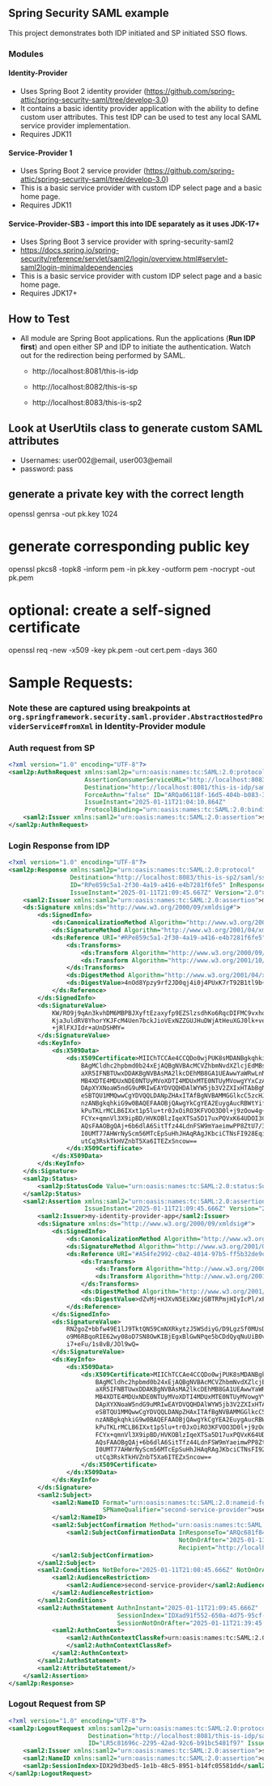 ## Spring Security SAML example

This project demonstrates both IDP initiated and SP initiated SSO flows.

### Modules 

#### Identity-Provider
- Uses Spring Boot 2 identity provider (https://github.com/spring-attic/spring-security-saml/tree/develop-3.0)
- It contains a basic identity provider application with the ability to define custom user attributes. This test IDP can
  be used to test any local SAML service provider implementation.
- Requires JDK11

#### Service-Provider 1
- Uses Spring Boot 2 service provider (https://github.com/spring-attic/spring-security-saml/tree/develop-3.0)
- This is a basic service provider with custom IDP select page and a basic home page.
- Requires JDK11

#### Service-Provider-SB3 - import this into IDE separately as it uses JDK-17+
- Uses Spring Boot 3 service provider with spring-security-saml2 
-  https://docs.spring.io/spring-security/reference/servlet/saml2/login/overview.html#servlet-saml2login-minimaldependencies
- This is a basic service provider with custom IDP select page and a basic home page.
- Requires JDK17+

## How to Test

- All module are Spring Boot applications. Run the applications (**Run IDP first**) and open either SP and IDP to initiate the
  authentication. Watch out for the redirection being performed by SAML.

    - http://localhost:8081/this-is-idp

    - http://localhost:8082/this-is-sp

    - http://localhost:8083/this-is-sp2
 
## Look at UserUtils class to generate custom SAML attributes

- Usernames: user002@email, user003@email
- password: pass

## generate a private key with the correct length

openssl genrsa -out pk.key 1024

# generate corresponding public key

openssl pkcs8 -topk8 -inform pem -in pk.key -outform pem -nocrypt -out pk.pem

# optional: create a self-signed certificate

openssl req -new -x509 -key pk.pem -out cert.pem -days 360


# Sample Requests:

### Note these are captured using breakpoints at `org.springframework.security.saml.provider.AbstractHostedProviderService#fromXml` in Identity-Provider module

### Auth request from SP

```xml
<?xml version="1.0" encoding="UTF-8"?>
<saml2p:AuthnRequest xmlns:saml2p="urn:oasis:names:tc:SAML:2.0:protocol"
                     AssertionConsumerServiceURL="http://localhost:8083/this-is-sp2/saml/sso/second-service-provider"
                     Destination="http://localhost:8081/this-is-idp/saml/idp/SSO/alias/my-identity-provider-app"
                     ForceAuthn="false" ID="ARQa06118f-16d5-404b-b083-3aca21c29988" IsPassive="false"
                     IssueInstant="2025-01-11T21:04:10.864Z"
                     ProtocolBinding="urn:oasis:names:tc:SAML:2.0:bindings:HTTP-POST" Version="2.0">
    <saml2:Issuer xmlns:saml2="urn:oasis:names:tc:SAML:2.0:assertion">second-service-provider</saml2:Issuer>
</saml2p:AuthnRequest>
```



### Login Response from IDP

```xml
<?xml version="1.0" encoding="UTF-8"?>
<saml2p:Response xmlns:saml2p="urn:oasis:names:tc:SAML:2.0:protocol"
                 Destination="http://localhost:8083/this-is-sp2/saml/sso/second-service-provider"
                 ID="RPe859c5a1-2f30-4a19-a416-e4b7281f6fe5" InResponseTo="ARQc681f84-9cab-44cc-8476-3b0c273d5a28"
                 IssueInstant="2025-01-11T21:09:45.667Z" Version="2.0">
    <saml2:Issuer xmlns:saml2="urn:oasis:names:tc:SAML:2.0:assertion">my-identity-provider-app</saml2:Issuer>
    <ds:Signature xmlns:ds="http://www.w3.org/2000/09/xmldsig#">
        <ds:SignedInfo>
            <ds:CanonicalizationMethod Algorithm="http://www.w3.org/2001/10/xml-exc-c14n#"/>
            <ds:SignatureMethod Algorithm="http://www.w3.org/2001/04/xmldsig-more#rsa-sha256"/>
            <ds:Reference URI="#RPe859c5a1-2f30-4a19-a416-e4b7281f6fe5">
                <ds:Transforms>
                    <ds:Transform Algorithm="http://www.w3.org/2000/09/xmldsig#enveloped-signature"/>
                    <ds:Transform Algorithm="http://www.w3.org/2001/10/xml-exc-c14n#"/>
                </ds:Transforms>
                <ds:DigestMethod Algorithm="http://www.w3.org/2001/04/xmlenc#sha256"/>
                <ds:DigestValue>4nOd8Ypzy9rf2JD0qj4i0j4PUxK7rT92B1tl9b+tlNU=</ds:DigestValue>
            </ds:Reference>
        </ds:SignedInfo>
        <ds:SignatureValue>
            KW/RO9j9qAn3kvhDM6MBPBJXyftEzaxyfp9EZSlzsdhKo6RqcDIFMC9vxhqvoSeKw3I8EME/Uq++&#13;
            Kja3uldRV8YhorYKJFcM4Uen7bckJioVExNZZGUJHuDWjAtHeuXGJ0lk+veCzoOrGed3k0bQ6zx0&#13;
            +jRlFXJIdr+aUnDSHMY=
        </ds:SignatureValue>
        <ds:KeyInfo>
            <ds:X509Data>
                <ds:X509Certificate>MIIChTCCAe4CCQDo0wjPUK8sMDANBgkqhkiG9w0BAQsFADCBhjELMAkGA1UEBhMCVVMxEzARBgNV
                    BAgMCldhc2hpbmd0b24xEjAQBgNVBAcMCVZhbmNvdXZlcjEdMBsGA1UECgwUU3ByaW5nIFNlY3Vy
                    aXR5IFNBTUwxDDAKBgNVBAsMA2lkcDEhMB8GA1UEAwwYaWRwLnNwcmluZy5zZWN1cml0eS5zYW1s
                    MB4XDTE4MDUxNDE0NTUyMVoXDTI4MDUxMTE0NTUyMVowgYYxCzAJBgNVBAYTAlVTMRMwEQYDVQQI
                    DApXYXNoaW5ndG9uMRIwEAYDVQQHDAlWYW5jb3V2ZXIxHTAbBgNVBAoMFFNwcmluZyBTZWN1cml0
                    eSBTQU1MMQwwCgYDVQQLDANpZHAxITAfBgNVBAMMGGlkcC5zcHJpbmcuc2VjdXJpdHkuc2FtbDCB
                    nzANBgkqhkiG9w0BAQEFAAOBjQAwgYkCgYEA2EuygAucRBWtYifgEH/ErVUive4dZdqo72Bze4Mb
                    kPuTKLrMCLB6IXxt1p5lu+tr0JxOiRO3KFVOO3D0l+j9zOow4g+JdoMQsjSzA6HtL/D9ZjXP6iUx
                    FCYx+qmnVl3X9ipBD/HVKOBlzIqeXTSa5D17uxPQVxK64UDOI3CyY4cCAwEAATANBgkqhkiG9w0B
                    AQsFAAOBgQAj+6b6dlA6SitTfz44LdnFSW9mYaeimwPP8ZtU7/3EJCzLd5eq7N/0kYPNVclZvB45
                    I0UMT77AHWrNyScm56MTcEpSuHhJHAqRAgJKbciCTNsFI928EqiWSmu//w0ASBN3bVa8nv8/rafu
                    utCq3RskTkHVZnbT5Xa6ITEZxSncow==
                </ds:X509Certificate>
            </ds:X509Data>
        </ds:KeyInfo>
    </ds:Signature>
    <saml2p:Status>
        <saml2p:StatusCode Value="urn:oasis:names:tc:SAML:2.0:status:Success"/>
    </saml2p:Status>
    <saml2:Assertion xmlns:saml2="urn:oasis:names:tc:SAML:2.0:assertion" ID="A54fe2992-c0a2-4014-97b5-ff5b32de9c2e"
                     IssueInstant="2025-01-11T21:09:45.666Z" Version="2.0">
        <saml2:Issuer>my-identity-provider-app</saml2:Issuer>
        <ds:Signature xmlns:ds="http://www.w3.org/2000/09/xmldsig#">
            <ds:SignedInfo>
                <ds:CanonicalizationMethod Algorithm="http://www.w3.org/2001/10/xml-exc-c14n#"/>
                <ds:SignatureMethod Algorithm="http://www.w3.org/2001/04/xmldsig-more#rsa-sha256"/>
                <ds:Reference URI="#A54fe2992-c0a2-4014-97b5-ff5b32de9c2e">
                    <ds:Transforms>
                        <ds:Transform Algorithm="http://www.w3.org/2000/09/xmldsig#enveloped-signature"/>
                        <ds:Transform Algorithm="http://www.w3.org/2001/10/xml-exc-c14n#"/>
                    </ds:Transforms>
                    <ds:DigestMethod Algorithm="http://www.w3.org/2001/04/xmlenc#sha256"/>
                    <ds:DigestValue>dZvMj+HJXvN5EiXWzjGBTRPmjHIyIcPl/xPaM0G2Dzo=</ds:DigestValue>
                </ds:Reference>
            </ds:SignedInfo>
            <ds:SignatureValue>
                RN2goZ+bbfw49E1lJ9TktQN59CmNXRkytzJ5WSdiyG/D9LgzSf0MUsDrBKq/znzXBMcat2ErqpTx&#13;
                o9M6RBqoRIE62wy08oD7SN8OwKIBjEgxBlGwNPqe5bCDdQyqNuUiB0vgMTiLpOabwdvvb/UVKnXJ&#13;
                i7+eFu/1s8vB/JOl9wQ=
            </ds:SignatureValue>
            <ds:KeyInfo>
                <ds:X509Data>
                    <ds:X509Certificate>MIIChTCCAe4CCQDo0wjPUK8sMDANBgkqhkiG9w0BAQsFADCBhjELMAkGA1UEBhMCVVMxEzARBgNV
                        BAgMCldhc2hpbmd0b24xEjAQBgNVBAcMCVZhbmNvdXZlcjEdMBsGA1UECgwUU3ByaW5nIFNlY3Vy
                        aXR5IFNBTUwxDDAKBgNVBAsMA2lkcDEhMB8GA1UEAwwYaWRwLnNwcmluZy5zZWN1cml0eS5zYW1s
                        MB4XDTE4MDUxNDE0NTUyMVoXDTI4MDUxMTE0NTUyMVowgYYxCzAJBgNVBAYTAlVTMRMwEQYDVQQI
                        DApXYXNoaW5ndG9uMRIwEAYDVQQHDAlWYW5jb3V2ZXIxHTAbBgNVBAoMFFNwcmluZyBTZWN1cml0
                        eSBTQU1MMQwwCgYDVQQLDANpZHAxITAfBgNVBAMMGGlkcC5zcHJpbmcuc2VjdXJpdHkuc2FtbDCB
                        nzANBgkqhkiG9w0BAQEFAAOBjQAwgYkCgYEA2EuygAucRBWtYifgEH/ErVUive4dZdqo72Bze4Mb
                        kPuTKLrMCLB6IXxt1p5lu+tr0JxOiRO3KFVOO3D0l+j9zOow4g+JdoMQsjSzA6HtL/D9ZjXP6iUx
                        FCYx+qmnVl3X9ipBD/HVKOBlzIqeXTSa5D17uxPQVxK64UDOI3CyY4cCAwEAATANBgkqhkiG9w0B
                        AQsFAAOBgQAj+6b6dlA6SitTfz44LdnFSW9mYaeimwPP8ZtU7/3EJCzLd5eq7N/0kYPNVclZvB45
                        I0UMT77AHWrNyScm56MTcEpSuHhJHAqRAgJKbciCTNsFI928EqiWSmu//w0ASBN3bVa8nv8/rafu
                        utCq3RskTkHVZnbT5Xa6ITEZxSncow==
                    </ds:X509Certificate>
                </ds:X509Data>
            </ds:KeyInfo>
        </ds:Signature>
        <saml2:Subject>
            <saml2:NameID Format="urn:oasis:names:tc:SAML:2.0:nameid-format:persistent"
                          SPNameQualifier="second-service-provider">user002@email
            </saml2:NameID>
            <saml2:SubjectConfirmation Method="urn:oasis:names:tc:SAML:2.0:cm:bearer">
                <saml2:SubjectConfirmationData InResponseTo="ARQc681f84-9cab-44cc-8476-3b0c273d5a28"
                                               NotOnOrAfter="2025-01-11T21:11:45.666Z"
                                               Recipient="http://localhost:8083/this-is-sp2/saml/sso/second-service-provider"/>
            </saml2:SubjectConfirmation>
        </saml2:Subject>
        <saml2:Conditions NotBefore="2025-01-11T21:08:45.666Z" NotOnOrAfter="2025-01-11T21:11:45.666Z">
            <saml2:AudienceRestriction>
                <saml2:Audience>second-service-provider</saml2:Audience>
            </saml2:AudienceRestriction>
        </saml2:Conditions>
        <saml2:AuthnStatement AuthnInstant="2025-01-11T21:09:45.666Z"
                              SessionIndex="IDXad91f552-650a-4d75-95cf-0a058a810c9e"
                              SessionNotOnOrAfter="2025-01-11T21:39:45.666Z">
            <saml2:AuthnContext>
                <saml2:AuthnContextClassRef>urn:oasis:names:tc:SAML:2.0:ac:classes:unspecified
                </saml2:AuthnContextClassRef>
            </saml2:AuthnContext>
        </saml2:AuthnStatement>
        <saml2:AttributeStatement/>
    </saml2:Assertion>
</saml2p:Response>
```


### Logout Request from SP

```xml
<?xml version="1.0" encoding="UTF-8"?>
<saml2p:LogoutRequest xmlns:saml2p="urn:oasis:names:tc:SAML:2.0:protocol"
                      Destination="http://localhost:8081/this-is-idp/saml/idp/logout/alias/my-identity-provider-app"
                      ID="LR5c81696c-2295-42ad-92c6-b91bc5481f97" IssueInstant="2025-01-11T21:08:25.396Z" Version="2.0">
    <saml2:Issuer xmlns:saml2="urn:oasis:names:tc:SAML:2.0:assertion">second-service-provider</saml2:Issuer>
    <saml2:NameID xmlns:saml2="urn:oasis:names:tc:SAML:2.0:assertion">user002@email</saml2:NameID>
    <saml2p:SessionIndex>IDX29d3bed5-1e1b-48c5-8951-b14fc05581dd</saml2p:SessionIndex>
</saml2p:LogoutRequest>

```
